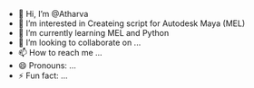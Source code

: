- 👋 Hi, I’m @Atharva
- 👀 I’m interested in Createing  script for Autodesk Maya (MEL)
- 🌱 I’m currently learning MEL and Python 
- 💞️ I’m looking to collaborate on ...
- 📫 How to reach me ...
- 😄 Pronouns: ...
- ⚡ Fun fact: ...

<!---
Atharva1836/Atharva1836 is a ✨ special ✨ repository because its `README.md` (this file) appears on your GitHub profile.
You can click the Preview link to take a look at your changes.
--->
